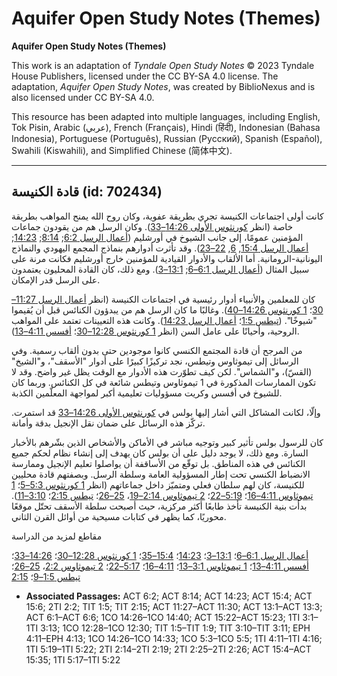 # Aquifer Open Study Notes (Themes)

**Aquifer Open Study Notes (Themes)**

This work is an adaptation of *Tyndale Open Study Notes* © 2023 Tyndale House Publishers, licensed under the CC BY\-SA 4\.0 license. The adaptation, *Aquifer Open Study Notes*, was created by BiblioNexus and is also licensed under CC BY\-SA 4\.0\.

This resource has been adapted into multiple languages, including English, Tok Pisin, Arabic (عربي), French (Français), Hindi (हिंदी), Indonesian (Bahasa Indonesia), Portuguese (Português), Russian (Русский), Spanish (Español), Swahili (Kiswahili), and Simplified Chinese (简体中文).



--------------------------------

## قادة الكنيسة (id: 702434)

كانت أولى اجتماعات الكنيسة تجري بطريقة عفوية، وكان روح الله يمنح المواهب بطريقة خاصة (انظر [كورنثوس الأولى 14:26–33](https://ref.ly/1Cor14:26-1Cor14:33)). وكان الرسل هم من يقودون جماعات المؤمنين عمومًا، إلى جانب الشيوخ في أورشليم ([أعمال الرسل 6:2](https://ref.ly/Acts6:2); [8:14](https://ref.ly/Acts8:14); [14:23](https://ref.ly/Acts14:23); [أعمال الرسل 15:4](https://ref.ly/Acts15:4), [6](https://ref.ly/Acts15:6), [22–23](https://ref.ly/Acts15:22-Acts15:23)). وقد تأثرت أدوارهم بنماذج المجمع اليهودي والنماذج اليونانية\-الرومانية. أما الألقاب والأدوار القيادية للمؤمنين خارج أورشليم فكانت مرنة على سبيل المثال ([أعمال الرسل 6:1–6](https://ref.ly/Acts6:1-Acts6:6); [13:1–3](https://ref.ly/Acts13:1-Acts13:3)). ومع ذلك، كان القادة المحليون يعتمدون على الرسل قدر الإمكان.

كان للمعلمين والأنبياء أدوار رئيسية في اجتماعات الكنيسة (انظر [أعمال الرسل 11:27–30](https://ref.ly/Acts11:27-Acts11:30)؛ [1 كورنثوس 14:26–40](https://ref.ly/1Cor14:26-1Cor14:40)). وغالبًا ما كان الرسل هم من يبدؤون الكنائس قبل أن يُقيموا "شيوخًا". ([تيطس 1:5](https://ref.ly/Titus1:5)؛ [أعمال الرسل 14:23](https://ref.ly/Acts14:23)). وكانت هذه التعيينات تعتمد على المواهب الروحية، وأحيانًا على عامل السن (انظر [1 كورنثوس 12:28–30](https://ref.ly/1Cor12:28-1Cor12:30)؛ [أفسس 4:11–13](https://ref.ly/Eph4:11-Eph4:13)).

من المرجح أن قادة المجتمع الكنسي كانوا موجودين حتى بدون ألقاب رسمية. وفي الرسائل إلى تيموثاوس وتيطس، نجد تركيزًا كبيرًا على أدوار "الأسقف"، و"الشيخ" (القسّ)، و"الشماس". لكن كيف تطوّرت هذه الأدوار مع الوقت يظل غير واضح. وقد لا تكون الممارسات المذكورة في 1 تيموثاوس وتيطس شائعة في كل الكنائس. وربما كان للشيوخ في أفسس وكريت مسؤوليات تعليمية أكبر لمواجهة المعلّمين الكذبة.

وإلّا، لكانت المشاكل التي أشار إليها بولس في [كورنثوس الأولى 14:26–33](https://ref.ly/1Cor14:26-1Cor14:33) قد استمرت. تركّز هذه الرسائل على ضمان نقل الإنجيل بدقة وأمانة.

كان للرسول بولس تأثير كبير وتوجيه مباشر في الأماكن والأشخاص الذين بشّرهم بالأخبار السارة. ومع ذلك، لا يوجد دليل على أن بولس كان يهدف إلى إنشاء نظام لحكم جميع الكنائس في هذه المناطق. بل توقّع من الأساقفة أن يواصلوا تعليم الإنجيل وممارسة الانضباط الكنسي تحت إطار المسؤولية العامة وسلطة الرسل. وبصفتهم قادة محليين للكنيسة، كان لهم سلطان فعلي ومتميّز داخل جماعاتهم (انظر [1 كورنثوس 5:3–5](https://ref.ly/1Cor5:3-1Cor5:5)؛ [1 تيموثاوس 4:11–16](https://ref.ly/1Tim4:11-1Tim4:16)؛ [5:19–22](https://ref.ly/1Tim5:19-1Tim5:22)؛ [2 تيموثاوس 2:14–19](https://ref.ly/2Tim2:14-2Tim2:19)، [25–26](https://ref.ly/2Tim2:25-2Tim2:26)؛ [تيطس 2:15](https://ref.ly/Titus2:15)؛ [3:10–11](https://ref.ly/Titus3:10-Titus3:11)). بدأت بنية الكنيسة تأخذ طابعًا أكثر مركزية، حيث أصبحت سلطة الأسقف تحتّل موقعًا محوريًا، كما يظهر في كتابات مسيحية من أوائل القرن الثاني.

مقاطع لمزيد من الدراسة

[أعمال الرسل 6:1–6](https://ref.ly/Acts6:1-Acts6:6)؛ [13:1–3](https://ref.ly/Acts13:1-Acts13:3)؛ [14:23](https://ref.ly/Acts14:23)؛ [15:4–35](https://ref.ly/Acts15:4-Acts15:35)؛ [1 كورنثوس 12:28–30](https://ref.ly/1Cor12:28-1Cor12:30)؛ [14:26–33](https://ref.ly/1Cor14:26-1Cor14:33)؛ [أفسس 4:11–13](https://ref.ly/Eph4:11-Eph4:13)؛ [1 تيموثاوس 3:1–13](https://ref.ly/1Tim3:1-1Tim3:13)؛ [4:11–16](https://ref.ly/1Tim4:11-1Tim4:16)؛ [5:17–22](https://ref.ly/1Tim5:17-1Tim5:22)؛ [2 تيموثاوس 2:2](https://ref.ly/2Tim2:2)، [25–26](https://ref.ly/2Tim2:25-2Tim2:26)؛ [تيطس 1:5–9](https://ref.ly/Titus1:5-Titus1:9)؛ [2:15](https://ref.ly/Titus2:15)

* **Associated Passages:** ACT 6:2; ACT 8:14; ACT 14:23; ACT 15:4; ACT 15:6; 2TI 2:2; TIT 1:5; TIT 2:15; ACT 11:27–ACT 11:30; ACT 13:1–ACT 13:3; ACT 6:1–ACT 6:6; 1CO 14:26–1CO 14:40; ACT 15:22–ACT 15:23; 1TI 3:1–1TI 3:13; 1CO 12:28–1CO 12:30; TIT 1:5–TIT 1:9; TIT 3:10–TIT 3:11; EPH 4:11–EPH 4:13; 1CO 14:26–1CO 14:33; 1CO 5:3–1CO 5:5; 1TI 4:11–1TI 4:16; 1TI 5:19–1TI 5:22; 2TI 2:14–2TI 2:19; 2TI 2:25–2TI 2:26; ACT 15:4–ACT 15:35; 1TI 5:17–1TI 5:22


